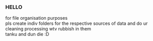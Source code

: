 ### HELLO
for file organisation purposes  
pls create indiv folders for the respective sources of data and do ur cleaning processing wtv rubbish in them  
tanku and dun die :D
